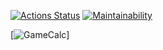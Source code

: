 [![Actions Status](https://github.com/Zakharov1221/java-project-61/actions/workflows/hexlet-check.yml/badge.svg)](https://github.com/Zakharov1221/java-project-61/actions)
[![Maintainability](https://api.codeclimate.com/v1/badges/2692c967a0dab825e22d/maintainability)](https://codeclimate.com/github/Zakharov1221/java-project-61/maintainability)

[![GameCalc](https://asciinema.org/a/VlZsGKrU4JPcut4AHK1BbYjwn)]
